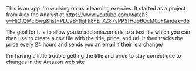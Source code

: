 This is an app I'm working on as a learning exercies. It started as a project from Alex the Analyst at https://www.youtube.com/watch?v=HiOtQMcI5wg&list=PLUaB-1hjhk8FE_XZ87vPPSfHqb6OcM0cF&index=65

The goal for it is to allow you to add amazon urls to a text file which you can then use to create a csv file with the title, price, and url. It then tracks the price every 24 hours and sends you an email if their is a change/

I'm having a little trouble getting the title and price to stay correct due to changes in the Amazon web site

